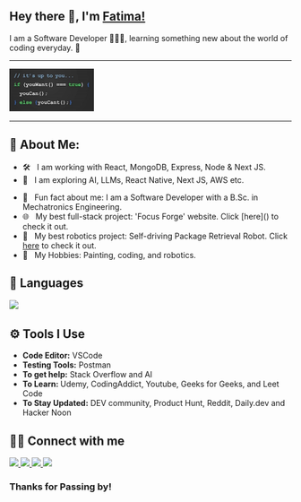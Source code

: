 ## Hey there 👋, I'm [Fatima!](https://github.com/FatimaLDL1997)



I am a Software Developer 👩🏼‍💻, learning something new about the world of coding everyday. 📖

<hr>

<img src =./jpgs/inspiraational.jpg/   width="30%">

<hr>

<!-- <img align="right" height="250" width="375" alt="" src="https://user-images.githubusercontent.com/102985224/211582827-8fd748d6-9181-4c5f-a620-76168b861a4d.gif" /> -->

<h2> 🧕 About Me: </h2>


- 🛠 &nbsp; I am working with React, MongoDB, Express, Node & Next JS.
- 🚀 &nbsp; I am exploring AI, LLMs, React Native, Next JS, AWS etc.
<!-- - 💡 &nbsp; I also know JS, CSS3, React, Mongoose, Cloudinary, Auth0, Stripe, JWT, Python, C, C++ and more. -->
- 👾 &nbsp; Fun fact about me: I am a Software Developer with a B.Sc. in Mechatronics Engineering.
- 🌐 &nbsp; My best full-stack project: 'Focus Forge' website. Click [here](<a href={www.focusforge.ca}></a>) to check it out.
- 🤖 &nbsp; My best robotics project: Self-driving Package Retrieval Robot. Click [here](https://www.linkedin.com/posts/fatima-labade_programming-python-project-activity-6772493579181969408-9e25?utm_source=share&utm_medium=member_desktop&rcm=ACoAACi-Nx0BctDkF0NIY1hvYc7WDoKTTaiEryQ) to check it out.
- 🎨 &nbsp; My Hobbies: Painting, coding, and robotics.



<h2> 🧰 Languages </h2>

  <img height="180em" src="https://github-readme-stats.vercel.app/api/top-langs/?username=FatimaLDL1997&exclude_repo=KNN-Image-Classification&show_icons=true&hide_border=true&layout=compact&langs_count=8"/>

  <br />
  
  
<h2> ⚙️ Tools I Use</h2>

  </summary>
  	<ul>
	    <li><b>Code Editor:</b> VSCode </li>
 	    <li><b>Testing Tools:</b> Postman </li>
 	    <li><b>To get help:</b> Stack Overflow and AI</li>
      <li><b>To Learn: </b> Udemy, CodingAddict, Youtube, Geeks for Geeks, and Leet Code </li>
	    <li><b>To Stay Updated:</b> DEV community, Product Hunt, Reddit, Daily.dev and Hacker Noon</li>
	</ul>

<h2> 🤝🏻 Connect with me </h2>

<p>
  <a href="https://www.linkedin.com/in/fatima-labade/">
   <img src="https://img.icons8.com/color/48/000000/linkedin.png"/>
  </a>
  <a href="https://fatima-l-portfolio.netlify.app/">
   <img src="https://img.icons8.com/?size=50&id=naDnVpQ3BNkR&format=png&color=000000"/>
  </a>
 
  <a href="mailto:fatimalabade@gmail.com">
     <img src="https://img.icons8.com/color/48/000000/gmail.png"/>
  </a>
    <a href="https://github.com/FatimaLDL1997/AMA/issues/1">
     <img src="https://img.icons8.com/?size=50&id=118553&format=png&color=000000"/>
  </a>
</p>

### Thanks for Passing by!
